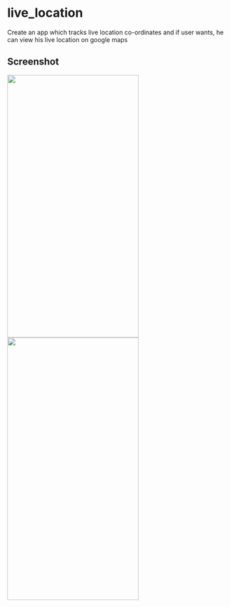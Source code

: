 # live_location

Create an app which tracks live location co-ordinates and if user wants, he can view his live location on google maps

## Screenshot

<img width="300" height="600" src="https://user-images.githubusercontent.com/113745196/201128889-696b0658-fdfb-4b29-bc3d-01b249107715.jpg">    <img width="300" height="600" src="https://user-images.githubusercontent.com/113745196/201128953-fa123b44-fba9-4d7c-ad30-7be08f9c3c55.jpg">
